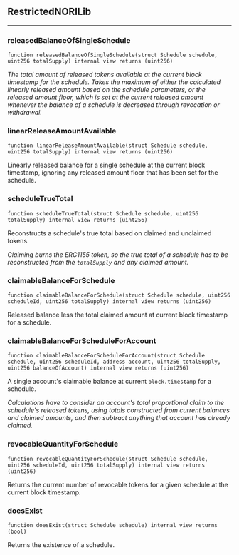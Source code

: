 ## RestrictedNORILib






---

### releasedBalanceOfSingleSchedule

```solidity
function releasedBalanceOfSingleSchedule(struct Schedule schedule, uint256 totalSupply) internal view returns (uint256)
```


<i>The total amount of released tokens available at the current block timestamp for the schedule.
Takes the maximum of either the calculated linearly released amount based on the schedule parameters,
or the released amount floor, which is set at the current released amount whenever the balance of a
schedule is decreased through revocation or withdrawal.</i>



### linearReleaseAmountAvailable

```solidity
function linearReleaseAmountAvailable(struct Schedule schedule, uint256 totalSupply) internal view returns (uint256)
```

Linearly released balance for a single schedule at the current block timestamp, ignoring any
released amount floor that has been set for the schedule.




### scheduleTrueTotal

```solidity
function scheduleTrueTotal(struct Schedule schedule, uint256 totalSupply) internal view returns (uint256)
```

Reconstructs a schedule's true total based on claimed and unclaimed tokens.

<i>Claiming burns the ERC1155 token, so the true total of a schedule has to be reconstructed
from the `totalSupply` and any claimed amount.</i>



### claimableBalanceForSchedule

```solidity
function claimableBalanceForSchedule(struct Schedule schedule, uint256 scheduleId, uint256 totalSupply) internal view returns (uint256)
```

Released balance less the total claimed amount at current block timestamp for a schedule.




### claimableBalanceForScheduleForAccount

```solidity
function claimableBalanceForScheduleForAccount(struct Schedule schedule, uint256 scheduleId, address account, uint256 totalSupply, uint256 balanceOfAccount) internal view returns (uint256)
```

A single account's claimable balance at current `block.timestamp` for a schedule.

<i>Calculations have to consider an account's total proportional claim to the schedule's released tokens,
using totals constructed from current balances and claimed amounts, and then subtract anything that
account has already claimed.</i>



### revocableQuantityForSchedule

```solidity
function revocableQuantityForSchedule(struct Schedule schedule, uint256 scheduleId, uint256 totalSupply) internal view returns (uint256)
```

Returns the current number of revocable tokens for a given schedule at the current block timestamp.




### doesExist

```solidity
function doesExist(struct Schedule schedule) internal view returns (bool)
```

Returns the existence of a schedule.






